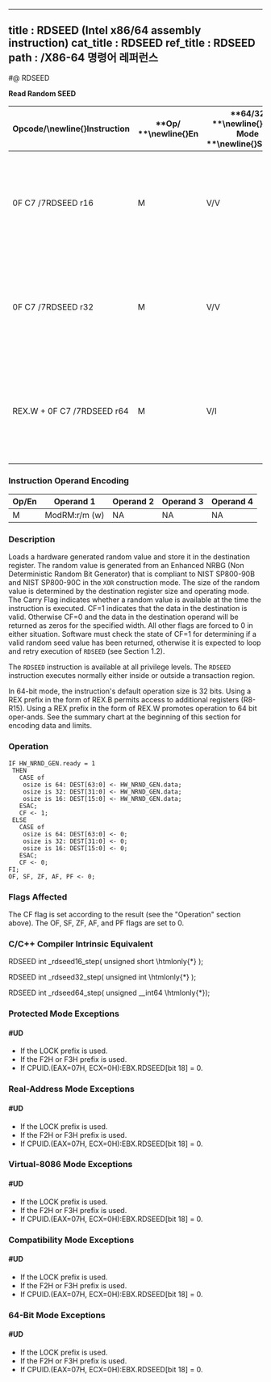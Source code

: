----------------------------
title : RDSEED (Intel x86/64 assembly instruction)
cat_title : RDSEED
ref_title : RDSEED
path : /X86-64 명령어 레퍼런스
----------------------------
#@ RDSEED

**Read Random SEED**

|**Opcode/**\newline{}**Instruction**|**Op/ **\newline{}**En**|**64/32 **\newline{}**bit Mode **\newline{}**Support**|**CPUID **\newline{}**Feature **\newline{}**Flag**|**Description**|
|------------------------------------|------------------------|------------------------------------------------------|--------------------------------------------------|---------------|
|0F C7 /7RDSEED r16|M|V/V|RDSEED|Read a 16-bit NIST SP800-90B & C compliant random value and store in the destination register.|
|0F C7 /7RDSEED r32|M|V/V|RDSEED|Read a 32-bit NIST SP800-90B & C compliant random value and store in the destination register.|
|REX.W + 0F C7 /7RDSEED r64|M|V/I|RDSEED|Read a 64-bit NIST SP800-90B & C compliant random value and store in the destination register.|
### Instruction Operand Encoding


|Op/En|Operand 1|Operand 2|Operand 3|Operand 4|
|-----|---------|---------|---------|---------|
|M|ModRM:r/m (w)|NA|NA|NA|
### Description


Loads a hardware generated random value and store it in the destination register. The random value is generated from an Enhanced NRBG (Non Deterministic Random Bit Generator) that is compliant to NIST SP800-90B and NIST SP800-90C in the `XOR` construction mode. The size of the random value is determined by the destination register size and operating mode. The Carry Flag indicates whether a random value is available at the time the instruction is executed. CF=1 indicates that the data in the destination is valid. Otherwise CF=0 and the data in the destination operand will be returned as zeros for the specified width. All other flags are forced to 0 in either situation. Software must check the state of CF=1 for determining if a valid random seed value has been returned, otherwise it is expected to loop and retry execution of `RDSEED` (see Section 1.2).

The `RDSEED` instruction is available at all privilege levels. The `RDSEED` instruction executes normally either inside or outside a transaction region.

In 64-bit mode, the instruction's default operation size is 32 bits. Using a REX prefix in the form of REX.B permits access to additional registers (R8-R15). Using a REX prefix in the form of REX.W promotes operation to 64 bit oper-ands. See the summary chart at the beginning of this section for encoding data and limits.


### Operation

```info-verb
IF HW_NRND_GEN.ready = 1
 THEN 
   CASE of
    osize is 64: DEST[63:0] <- HW_NRND_GEN.data;
    osize is 32: DEST[31:0] <- HW_NRND_GEN.data;
    osize is 16: DEST[15:0] <- HW_NRND_GEN.data;
   ESAC;
   CF <- 1;
 ELSE
   CASE of
    osize is 64: DEST[63:0] <- 0;
    osize is 32: DEST[31:0] <- 0;
    osize is 16: DEST[15:0] <- 0;
   ESAC;
   CF <- 0;
FI;
OF, SF, ZF, AF, PF <- 0;
```
### Flags Affected


The CF flag is set according to the result (see the "Operation" section above). The OF, SF, ZF, AF, and PF flags are set to 0.

### C/C++ Compiler Intrinsic Equivalent


RDSEED int _rdseed16_step( unsigned short \htmlonly{*} );

RDSEED int _rdseed32_step( unsigned int \htmlonly{*} );

RDSEED int _rdseed64_step( unsigned __int64 \htmlonly{*});


### Protected Mode Exceptions

#### #UD
* If the LOCK prefix is used.
* If the F2H or F3H prefix is used.
* If CPUID.(EAX=07H, ECX=0H):EBX.RDSEED[bit 18] = 0.

### Real-Address Mode Exceptions

#### #UD
* If the LOCK prefix is used.
* If the F2H or F3H prefix is used.
* If CPUID.(EAX=07H, ECX=0H):EBX.RDSEED[bit 18] = 0.

### Virtual-8086 Mode Exceptions

#### #UD
* If the LOCK prefix is used.
* If the F2H or F3H prefix is used.
* If CPUID.(EAX=07H, ECX=0H):EBX.RDSEED[bit 18] = 0.

### Compatibility Mode Exceptions

#### #UD
* If the LOCK prefix is used.
* If the F2H or F3H prefix is used.
* If CPUID.(EAX=07H, ECX=0H):EBX.RDSEED[bit 18] = 0.

### 64-Bit Mode Exceptions

#### #UD
* If the LOCK prefix is used.
* If the F2H or F3H prefix is used.
* If CPUID.(EAX=07H, ECX=0H):EBX.RDSEED[bit 18] = 0.
